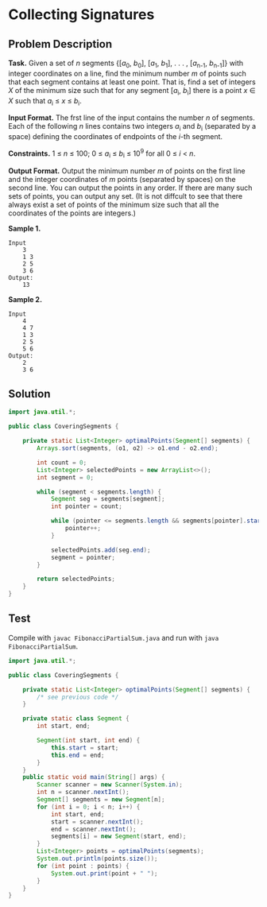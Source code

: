 # Collecting Signatures

## Problem Description

**Task.** Given a set of _n_ segments {[_a_<sub>0</sub>, _b_<sub>0</sub>], [_a_<sub>1</sub>, _b_<sub>1</sub>], . . . , [_a_<sub>n-1</sub>, _b_<sub>n-1</sub>]} with integer coordinates on a line, find the minimum number _m_ of points such that each segment contains at least one point. That is, find a set of integers _X_ of the minimum size such that for any segment [_a_<sub>i</sub>, _b_<sub>i</sub>] there is a point _x_ ∈ _X_ such that _a_<sub>i</sub> ≤ _x_ ≤ _b_<sub>i</sub>.

**Input Format.** The frst line of the input contains the number _n_ of segments. Each of the following _n_ lines contains two integers _a_<sub>i</sub> and _b_<sub>i</sub> (separated by a space) defining the coordinates of endpoints of the _i_-th segment.

**Constraints.** 1 ≤ _n_ ≤ 100; 0 ≤ _a_<sub>i</sub> ≤ _b_<sub>i</sub> ≤ 10<sup>9</sup> for all 0 ≤ _i_ < _n_.

**Output Format.** Output the minimum number _m_ of points on the first line and the integer coordinates of _m_ points (separated by spaces) on the second line. You can output the points in any order. If there are many such sets of points, you can output any set. (It is not diffcult to see that there always exist a set of points of the minimum size such that all the coordinates of the points are integers.)

**Sample 1.**

```text
Input
    3
    1 3
    2 5
    3 6
Output:
    13
```

**Sample 2.**

```text
Input
    4
    4 7
    1 3
    2 5
    5 6
Output:
    2
    3 6
```
## Solution

```java
import java.util.*;

public class CoveringSegments {

    private static List<Integer> optimalPoints(Segment[] segments) {
        Arrays.sort(segments, (o1, o2) -> o1.end - o2.end);

        int count = 0;
        List<Integer> selectedPoints = new ArrayList<>();
        int segment = 0;

        while (segment < segments.length) {
            Segment seg = segments[segment];
            int pointer = count;

            while (pointer <= segments.length && segments[pointer].start <= seg.end) {
                pointer++;
            }

            selectedPoints.add(seg.end);
            segment = pointer;
        }

        return selectedPoints;
    }
}
```

## Test

Compile with `javac FibonacciPartialSum.java` and run with `java FibonacciPartialSum`.

```java
import java.util.*;

public class CoveringSegments {

    private static List<Integer> optimalPoints(Segment[] segments) {
        /* see previous code */
    }

    private static class Segment {
        int start, end;

        Segment(int start, int end) {
            this.start = start;
            this.end = end;
        }
    }
    public static void main(String[] args) {
        Scanner scanner = new Scanner(System.in);
        int n = scanner.nextInt();
        Segment[] segments = new Segment[n];
        for (int i = 0; i < n; i++) {
            int start, end;
            start = scanner.nextInt();
            end = scanner.nextInt();
            segments[i] = new Segment(start, end);
        }
        List<Integer> points = optimalPoints(segments);
        System.out.println(points.size());
        for (int point : points) {
            System.out.print(point + " ");
        }
    }
}


```
